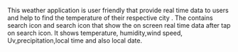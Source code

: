 This weather application is user friendly that provide real time data to users and help to find the temperature of their respective city .
The contains search icon and search icon that show the on screen real time data after tap on search icon.
It shows temperature, humidity,wind speed, Uv,precipitation,local time and also local date.
